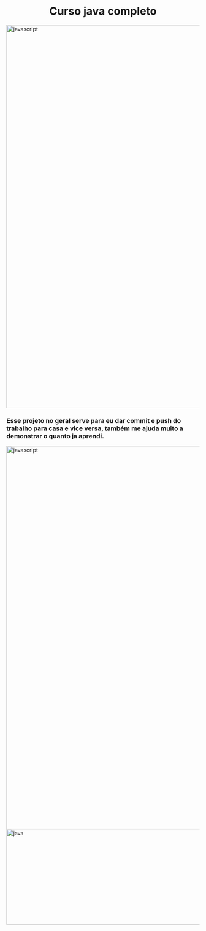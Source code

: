 <h1 align="center">Curso java completo</h1>

<img align="center" src="https://user-images.githubusercontent.com/73097560/115834477-dbab4500-a447-11eb-908a-139a6edaec5c.gif" alt="javascript" width="1000"/>
<h3> Esse projeto no geral serve para eu dar commit e push do trabalho para casa e vice versa, também me ajuda muito a demonstrar o quanto ja aprendi. </h3>
<img align="center" src="https://user-images.githubusercontent.com/73097560/115834477-dbab4500-a447-11eb-908a-139a6edaec5c.gif" alt="javascript" width="1000"/>
<img align="center" src="https://miro.medium.com/max/640/1*lhOax3cZATGZwEhG0uTYRA.gif" alt="java" width="1000" height="250" />
